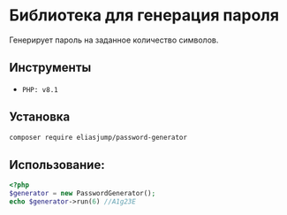 # Библиотека для генерация пароля

Генерирует пароль на заданное количество символов.

## Инструменты
- `PHP: v8.1`

## Установка

```bash
composer require eliasjump/password-generator
```

## Использование:
```php
<?php
$generator = new PasswordGenerator();
echo $generator->run(6) //A1g23E 
```
